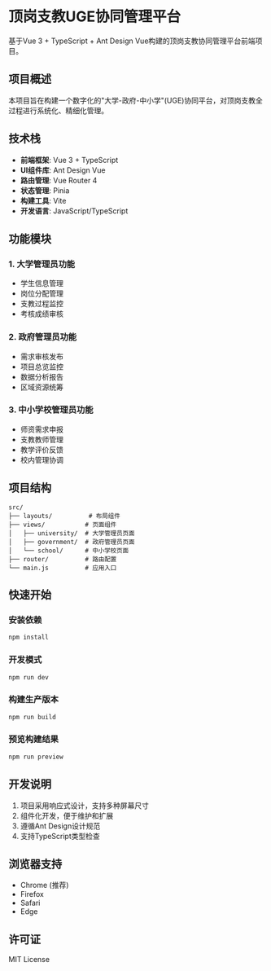 # 顶岗支教UGE协同管理平台

基于Vue 3 + TypeScript + Ant Design Vue构建的顶岗支教协同管理平台前端项目。

## 项目概述

本项目旨在构建一个数字化的"大学-政府-中小学"(UGE)协同平台，对顶岗支教全过程进行系统化、精细化管理。

## 技术栈

- **前端框架**: Vue 3 + TypeScript
- **UI组件库**: Ant Design Vue
- **路由管理**: Vue Router 4
- **状态管理**: Pinia
- **构建工具**: Vite
- **开发语言**: JavaScript/TypeScript

## 功能模块

### 1. 大学管理员功能
- 学生信息管理
- 岗位分配管理
- 支教过程监控
- 考核成绩审核

### 2. 政府管理员功能
- 需求审核发布
- 项目总览监控
- 数据分析报告
- 区域资源统筹

### 3. 中小学校管理员功能
- 师资需求申报
- 支教教师管理
- 教学评价反馈
- 校内管理协调

## 项目结构

```
src/
├── layouts/          # 布局组件
├── views/           # 页面组件
│   ├── university/  # 大学管理员页面
│   ├── government/  # 政府管理员页面
│   └── school/      # 中小学校页面
├── router/          # 路由配置
└── main.js          # 应用入口
```

## 快速开始

### 安装依赖
```bash
npm install
```

### 开发模式
```bash
npm run dev
```

### 构建生产版本
```bash
npm run build
```

### 预览构建结果
```bash
npm run preview
```

## 开发说明

1. 项目采用响应式设计，支持多种屏幕尺寸
2. 组件化开发，便于维护和扩展
3. 遵循Ant Design设计规范
4. 支持TypeScript类型检查

## 浏览器支持

- Chrome (推荐)
- Firefox
- Safari
- Edge

## 许可证

MIT License